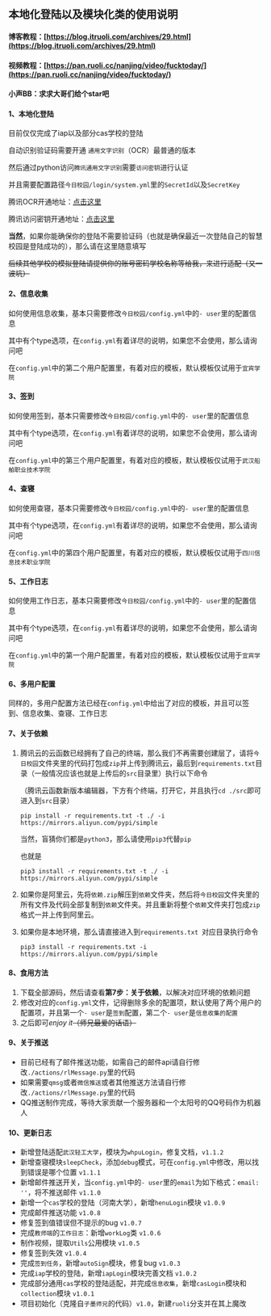 ## 本地化登陆以及模块化类的使用说明



#### 博客教程：[https://blog.itruoli.com/archives/29.html](https://blog.itruoli.com/archives/29.html)

#### 视频教程：[https://pan.ruoli.cc/nanjing/video/fucktoday/](https://pan.ruoli.cc/nanjing/video/fucktoday/)

#### 小声BB：求求大哥们给个star吧

#### 1、本地化登陆

目前仅仅完成了iap以及部分cas学校的登陆

自动识别验证码需要开通 `通用文字识别`（OCR）最普通的版本

然后通过python访问`腾讯通用文字识别`需要`访问密钥`进行认证

并且需要配置路径`今日校园/login/system.yml`里的`SecretId`以及`SecretKey`

腾讯OCR开通地址：[点击这里](https://console.cloud.tencent.com/ocr/overview)

腾讯访问密钥开通地址：[点击这里](https://console.cloud.tencent.com/cam/capi)

**当然**，如果你能确保你的登陆不需要验证码（也就是确保最近一次登陆自己的智慧校园是登陆成功的），那么请在这里随意填写

~~后续其他学校的模拟登陆请提供你的账号密码学校名称等给我，来进行适配（又一波坑）~~

#### 2、信息收集

如何使用信息收集，基本只需要修改`今日校园/config.yml`中的`- user`里的配置信息

其中有个type选项，在`config.yml`有着详尽的说明，如果您不会使用，那么请询问吧

在`config.yml`中的第二个用户配置里，有着对应的模板，默认模板仅试用于`宜宾学院`

#### 3、签到

如何使用签到，基本只需要修改`今日校园/config.yml`中的`- user`里的配置信息

其中有个type选项，在`config.yml`有着详尽的说明，如果您不会使用，那么请询问吧

在`config.yml`中的第三个用户配置里，有着对应的模板，默认模板仅试用于`武汉船舶职业技术学院`

#### 4、查寝

如何使用查寝，基本只需要修改`今日校园/config.yml`中的`- user`里的配置信息

其中有个type选项，在`config.yml`有着详尽的说明，如果您不会使用，那么请询问吧

在`config.yml`中的第四个用户配置里，有着对应的模板，默认模板仅试用于`四川信息技术职业学院`

#### 5、工作日志

如何使用工作日志，基本只需要修改`今日校园/config.yml`中的`- user`里的配置信息

其中有个type选项，在`config.yml`有着详尽的说明，如果您不会使用，那么请询问吧

在`config.yml`中的第一个用户配置里，有着对应的模板，默认模板仅试用于`宜宾学院`

#### 6、多用户配置

同样的，多用户配置方法已经在`config.yml`中给出了对应的模板，并且可以签到、信息收集、查寝、工作日志

#### 7、关于依赖

1. 腾讯云的云函数已经拥有了自己的终端，那么我们不再需要创建层了，请将`今日校园`文件夹里的代码打包成`zip`并上传到腾讯云，最后到`requirements.txt`目录（一般情况应该也就是上传后的`src`目录里）执行以下命令

   （腾讯云函数新版本编辑器，下方有个终端，打开它，并且执行`cd ./src`即可进入到`src`目录）

   `pip install -r requirements.txt -t ./ -i https://mirrors.aliyun.com/pypi/simple`

   当然，盲猜你们都是`python3`，那么请使用`pip3`代替`pip`

   也就是

   `pip3 install -r requirements.txt -t ./ -i https://mirrors.aliyun.com/pypi/simple`

2. 如果你是阿里云，先将`依赖.zip`解压到`依赖`文件夹，然后将`今日校园`文件夹里的所有文件及代码全部复制到`依赖`文件夹。并且重新将整个`依赖`文件夹打包成`zip`格式一并上传到阿里云。

3. 如果你是本地环境，那么请直接进入到`requirements.txt `对应目录执行命令

   `pip3 install -r requirements.txt -i https://mirrors.aliyun.com/pypi/simple`

#### 8、食用方法

1. 下载全部源码，然后请查看**第7步：关于依赖**，以解决对应环境的依赖问题
2. 修改对应的`config.yml`文件，记得删除多余的配置项，默认使用了两个用户的配置项，并且第一个`- user`是`签到`配置，第二个`- user`是`信息收集的配置`
3. 之后即可*enjoy it*~~（师兄最爱的话语）~~

#### 9、关于推送

- 目前已经有了邮件推送功能，如需自己的邮件api请自行修改`./actions/rlMessage.py`里的代码
- 如果需要`qmsg`或者`微信推送`或者其他推送方法请自行修改`./actions/rlMessage.py`里的代码
- QQ推送制作完成，等待大家贡献一个服务器和一个太阳号的QQ号码作为机器人

#### 10、更新日志

- 新增登陆适配`武汉轻工大学`，模块为`whpuLogin`，修复文档，`v1.1.2`
- 新增查寝模块`sleepCheck`，添加`debug`模式，可在`config.yml`中修改，用以找到错误是哪个位置 `v1.1.1`
- 新增邮件推送开关，当`config.yml`中的`- user`里的`email`为如下格式：`email: ''`，将不推送邮件 `v1.1.0`
- 新增一个`cas`学校的登陆（河南大学），新增`henuLogin`模块 `v1.0.9`
- 完成邮件推送功能 `v1.0.8`
- 修复签到值错误但不提示的bug `v1.0.7`
- 完成`教师端`的`工作日志`：新增`workLog`类 `v1.0.6`
- 制作视频，提取`Utils`公用模块 `v1.0.5`
- 修复签到失效 `v1.0.4`
- 完成`签到任务`，新增`autoSign`模块，修复bug `v1.0.3`
- 完成`iap`学校的登陆，新增`iapLogin`模块完善文档 `v1.0.2`
- 完成部分通用`cas`学校的登陆适配，并完成`信息收集`，新增`casLogin`模块和`collection`模块 `v1.0.1`
- 项目初始化（克隆自`子墨师兄`的代码）`v1.0`，新建`ruoli`分支并在其上魔改